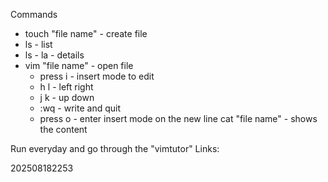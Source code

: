 Commands
- touch "file name" - create file
- ls - list
- ls  - la - details
- vim "file name" - open file
	- press i - insert mode to edit
	- h l - left right
	- j k - up down
	- :wq - write and quit
	- press o - enter insert mode on the new line
	cat "file name" - shows the content

Run everyday and go through the "vimtutor"
Links:

202508182253

